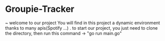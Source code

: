 # Groupie-Tracker
~ welcome to our project 
You will find in this project a dynamic environment thanks to many apis(Spotify ...) . 
to start our project, you just need to clone the directory, then run this command -> "go run main.go"


